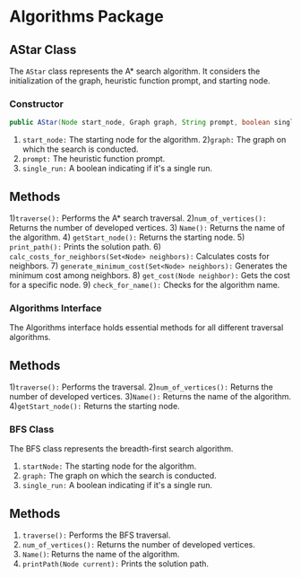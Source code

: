 # Algorithms Package

## AStar Class

The `AStar` class represents the A* search algorithm. It considers the initialization of the graph, heuristic function prompt, and starting node.

### Constructor

```java
public AStar(Node start_node, Graph graph, String prompt, boolean single_run)
```
1) `start_node:` The starting node for the algorithm.
2)`graph:` The graph on which the search is conducted.
3) `prompt:` The heuristic function prompt.
4) `single_run:` A boolean indicating if it's a single run.

## Methods
1)`traverse():` Performs the A* search traversal.
2)`num_of_vertices():` Returns the number of developed vertices.
3) `Name():` Returns the name of the algorithm.
4) `getStart_node():` Returns the starting node.
5) `print_path():` Prints the solution path.
6) `calc_costs_for_neighbors(Set<Node> neighbors):` Calculates costs for neighbors.
7) `generate_minimum_cost(Set<Node> neighbors):` Generates the minimum cost among neighbors.
8) `get_cost(Node neighbor):` Gets the cost for a specific node.
9) `check_for_name():` Checks for the algorithm name.

### Algorithms Interface
The Algorithms interface holds essential methods for all different traversal algorithms.

## Methods
1)`traverse():` Performs the traversal.
2)`num_of_vertices():` Returns the number of developed vertices.
3)`Name():` Returns the name of the algorithm.
4)`getStart_node():` Returns the starting node.

### BFS Class
The BFS class represents the breadth-first search algorithm.

1) `startNode:` The starting node for the algorithm.
2) `graph:` The graph on which the search is conducted.
3) `single_run:` A boolean indicating if it's a single run.

## Methods
1) `traverse():` Performs the BFS traversal.
2) `num_of_vertices():` Returns the number of developed vertices.
3) `Name()`: Returns the name of the algorithm.
4) `printPath(Node current):` Prints the solution path.

